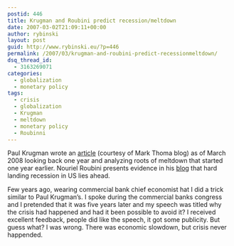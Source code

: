 ```yaml
---
postid: 446
title: Krugman and Roubini predict recession/meltdown
date: 2007-03-02T21:09:11+00:00
author: rybinski
layout: post
guid: http://www.rybinski.eu/?p=446
permalink: /2007/03/krugman-and-roubini-predict-recessionmeltdown/
dsq_thread_id:
  - 3163269071
categories:
  - globalization
  - monetary policy
tags:
  - crisis
  - globalization
  - Krugman
  - meltdown
  - monetary policy
  - Roubinni
---
```

Paul Krugman wrote an [article](http://economistsview.typepad.com/economistsview/2007/03/paul_krugman_th.html) (courtesy of Mark Thoma blog) as of March 2008 looking back one year and analyzing roots of meltdown that started one year earlier. Nouriel Roubini presents evidence in his [blog](http://www.rgemonitor.com/blog/roubini/181123) that hard landing recession in US lies ahead.

Few years ago, wearing commercial bank chief economist hat I did a trick similar to Paul Krugman’s. I spoke during the commercial banks congress and I pretended that it was five years later and my speech was titled why the crisis had happened and had it been possible to avoid it? I received excellent feedback, people did like the speech, it got some publicity. But guess what? I was wrong. There was economic slowdown, but crisis never happended.
